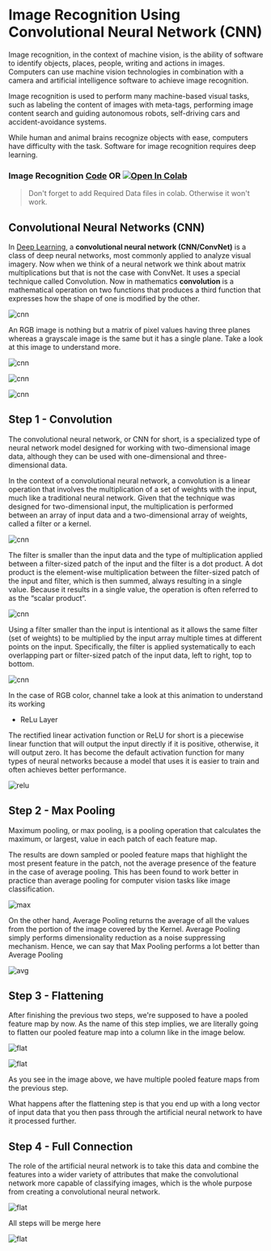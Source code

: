 # Image Recognition Using Convolutional Neural Network (CNN)

Image recognition, in the context of machine vision, is the ability of software to identify objects, places, people, writing and actions in images. Computers can use machine vision technologies in combination with a camera and artificial intelligence software to achieve image recognition.

Image recognition is used to perform many machine-based visual tasks, such as labeling the content of images with meta-tags, performing image content search and guiding autonomous robots, self-driving cars and accident-avoidance systems.

While human and animal brains recognize objects with ease, computers have difficulty with the task. Software for image recognition requires deep learning.

### Image Recognition [Code](https://github.com/anupam215769/Image-Recognition-CNN-DL/blob/main/convolutional_neural_network.ipynb) OR <a href="https://colab.research.google.com/github/anupam215769/Image-Recognition-CNN-DL/blob/main/convolutional_neural_network.ipynb"><img src="https://colab.research.google.com/assets/colab-badge.svg" alt="Open In Colab"></a>

> Don't forget to add Required Data files in colab. Otherwise it won't work.


## Convolutional Neural Networks (CNN)

In [Deep Learning](https://en.wikipedia.org/wiki/Deep_learning), a **convolutional neural network (CNN/ConvNet)** is a class of deep neural networks, most commonly applied to analyze visual imagery. Now when we think of a neural network we think about matrix multiplications but that is not the case with ConvNet. It uses a special technique called Convolution. Now in mathematics **convolution** is a mathematical operation on two functions that produces a third function that expresses how the shape of one is modified by the other.

![cnn](https://i.imgur.com/WnVq9Dh.png)

An RGB image is nothing but a matrix of pixel values having three planes whereas a grayscale image is the same but it has a single plane. Take a look at this image to understand more.

![cnn](https://i.imgur.com/7dXQIk6.png)

![cnn](https://i.imgur.com/eMxCL52.png)

![cnn](https://i.imgur.com/gdNxepL.png)

## Step 1 - Convolution

The convolutional neural network, or CNN for short, is a specialized type of neural network model designed for working with two-dimensional image data, although they can be used with one-dimensional and three-dimensional data.

In the context of a convolutional neural network, a convolution is a linear operation that involves the multiplication of a set of weights with the input, much like a traditional neural network. Given that the technique was designed for two-dimensional input, the multiplication is performed between an array of input data and a two-dimensional array of weights, called a filter or a kernel.

![cnn](https://editor.analyticsvidhya.com/uploads/750710_QS1ArBEUJjjySXhE.png)

The filter is smaller than the input data and the type of multiplication applied between a filter-sized patch of the input and the filter is a dot product. A dot product is the element-wise multiplication between the filter-sized patch of the input and filter, which is then summed, always resulting in a single value. Because it results in a single value, the operation is often referred to as the “scalar product“.

![cnn](https://editor.analyticsvidhya.com/uploads/419681_GcI7G-JLAQiEoCON7xFbhg.gif)

Using a filter smaller than the input is intentional as it allows the same filter (set of weights) to be multiplied by the input array multiple times at different points on the input. Specifically, the filter is applied systematically to each overlapping part or filter-sized patch of the input data, left to right, top to bottom.

![cnn](https://editor.analyticsvidhya.com/uploads/556091_ciDgQEjViWLnCbmX-EeSrA.gif)

In the case of RGB color, channel take a look at this animation to understand its working

- ReLu Layer

The rectified linear activation function or ReLU for short is a piecewise linear function that will output the input directly if it is positive, otherwise, it will output zero. It has become the default activation function for many types of neural networks because a model that uses it is easier to train and often achieves better performance.

![relu](https://i.imgur.com/hbBoc33.png)


## Step 2 - Max Pooling

Maximum pooling, or max pooling, is a pooling operation that calculates the maximum, or largest, value in each patch of each feature map.

The results are down sampled or pooled feature maps that highlight the most present feature in the patch, not the average presence of the feature in the case of average pooling. This has been found to work better in practice than average pooling for computer vision tasks like image classification.

![max](https://editor.analyticsvidhya.com/uploads/254781_uoWYsCV5vBU8SHFPAPao-w.gif)

On the other hand, Average Pooling returns the average of all the values from the portion of the image covered by the Kernel. Average Pooling simply performs dimensionality reduction as a noise suppressing mechanism. Hence, we can say that Max Pooling performs a lot better than Average Pooling

![avg](https://editor.analyticsvidhya.com/uploads/597371_KQIEqhxzICU7thjaQBfPBQ.png)


## Step 3 - Flattening

After finishing the previous two steps, we're supposed to have a pooled feature map by now. As the name of this step implies, we are literally going to flatten our pooled feature map into a column like in the image below.

![flat](https://miro.medium.com/max/823/1*qd3JLWGOWa3YaEKI78yoEg.png)

![flat](https://miro.medium.com/max/875/1*muHtHfERgYTiXUU1NRtUuQ.png)

As you see in the image above, we have multiple pooled feature maps from the previous step.

What happens after the flattening step is that you end up with a long vector of input data that you then pass through the artificial neural network to have it processed further.

## Step 4 - Full Connection

The role of the artificial neural network is to take this data and combine the features into a wider variety of attributes that make the convolutional network more capable of classifying images, which is the whole purpose from creating a convolutional neural network.

![flat](https://i.imgur.com/N8kW4ce.png)

All steps will be merge here

![flat](https://editor.analyticsvidhya.com/uploads/719641_uAeANQIOQPqWZnnuH-VEyw.jpeg)


